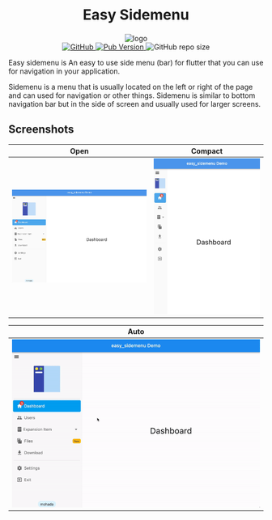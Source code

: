 <div align="center" style="text-align:center">
<h1 align="center">Easy Sidemenu</h1>
<img align="center" src="https://raw.githubusercontent.com/Jamalianpour/easy_sidemenu/master/images/logo.png" alt="logo" height=170/>
</br>
<a href="">
    <img alt="GitHub" src="https://img.shields.io/github/license/Jamalianpour/easy_sidemenu">
</a>
<a href="https://pub.dev/packages/easy_sidemenu">
   <img alt="Pub Version" src="https://img.shields.io/pub/v/easy_sidemenu.svg?longCache=true" />   
</a>
<a>
    <img alt="GitHub repo size" src="https://img.shields.io/github/repo-size/Jamalianpour/easy_sidemenu">
</a>
</div>

Easy sidemenu is An easy to use side menu (bar) for flutter that you can use for navigation in your application.

Sidemenu is a menu that is usually located on the left or right of the page and can used for navigation or other things.
Sidemenu is similar to bottom navigation bar but in the side of screen and usually used for larger screens.

## Screenshots

| Open                             | Compact                             |
| -------------------------------- | ----------------------------------- |
| ![Open](images/Screenshot_1.jpeg) | ![Compact](images/Screenshot_2.jpeg) |

| Auto                              |
| --------------------------------- |
| ![Auto](images/easy_sidemenu.gif) |
